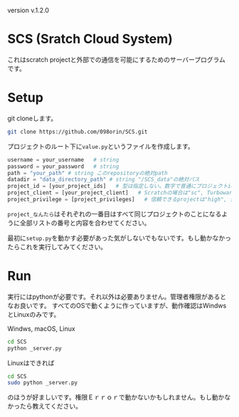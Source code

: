 version v.1.2.0
# SCS (Sratch Cloud System)
これはscratch projectと外部での通信を可能にするためのサーバープログラムです。

# Setup
git cloneします。
```bash
git clone https://github.com/098orin/SCS.git
```

プロジェクトのルート下に`value.py`というファイルを作成します。
```py
username = your_username   # string
password = your_password   # string
path = "your_path" # string このrepositoryの絶対path
datadir = "data_directory_path" # string "/SCS_data"の絶対パス
project_id = [your_project_ids]   # 型は指定しない。数字で普通にプロジェクトidを書いてください。
project_client = [your_project_client]   # Scratchの場合は"sc", Turbowarpの場合は"tw"
project_privilege = [project_privileges]   # 信頼できるprojectは"high", 普通のは"low"
```
`project_なんたら`はそれぞれの一番目はすべて同じプロジェクトのことになるように全部リストの番号と内容を合わせてください。

最初に`setup.py`を動かす必要があった気がしないでもないです。もし動かなかったらこれを実行してみてください。

# Run
実行にはpythonが必要です。それ以外は必要ありません。管理者権限があるとなお良いです。
すべてのOSで動くように作っていますが、動作確認はWindwsとLinuxのみです。

Windws, macOS, Linux
```bash
cd SCS
python _server.py
```

Linuxはできれば
```bash
cd SCS
sudo python _server.py
```
のほうが好ましいです。権限Ｅｒｒｏｒで動かないかもしれません。もし動かなかったら教えてください。